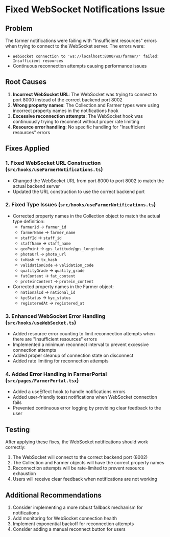 # Fixed WebSocket Notifications Issue

## Problem
The farmer notifications were failing with "Insufficient resources" errors when trying to connect to the WebSocket server. The errors were:
- `WebSocket connection to 'ws://localhost:8000/ws/farmer/' failed: Insufficient resources`
- Continuous reconnection attempts causing performance issues

## Root Causes
1. **Incorrect WebSocket URL**: The WebSocket was trying to connect to port 8000 instead of the correct backend port 8002
2. **Wrong property names**: The Collection and Farmer types were using incorrect property names in the notifications hook
3. **Excessive reconnection attempts**: The WebSocket hook was continuously trying to reconnect without proper rate limiting
4. **Resource error handling**: No specific handling for "Insufficient resources" errors

## Fixes Applied

### 1. Fixed WebSocket URL Construction (`src/hooks/useFarmerNotifications.ts`)
- Changed the WebSocket URL from port 8000 to port 8002 to match the actual backend server
- Updated the URL construction to use the correct backend port

### 2. Fixed Type Issues (`src/hooks/useFarmerNotifications.ts`)
- Corrected property names in the Collection object to match the actual type definition:
  - `farmerId` → `farmer_id`
  - `farmerName` → `farmer_name`
  - `staffId` → `staff_id`
  - `staffName` → `staff_name`
  - `geoPoint` → `gps_latitude`/`gps_longitude`
  - `photoUrl` → `photo_url`
  - `txHash` → `tx_hash`
  - `validationCode` → `validation_code`
  - `qualityGrade` → `quality_grade`
  - `fatContent` → `fat_content`
  - `proteinContent` → `protein_content`
- Corrected property names in the Farmer object:
  - `nationalId` → `national_id`
  - `kycStatus` → `kyc_status`
  - `registeredAt` → `registered_at`

### 3. Enhanced WebSocket Error Handling (`src/hooks/useWebSocket.ts`)
- Added resource error counting to limit reconnection attempts when there are "Insufficient resources" errors
- Implemented a minimum reconnect interval to prevent excessive connection attempts
- Added proper cleanup of connection state on disconnect
- Added rate limiting for reconnection attempts

### 4. Added Error Handling in FarmerPortal (`src/pages/FarmerPortal.tsx`)
- Added a useEffect hook to handle notifications errors
- Added user-friendly toast notifications when WebSocket connection fails
- Prevented continuous error logging by providing clear feedback to the user

## Testing
After applying these fixes, the WebSocket notifications should work correctly:
1. The WebSocket will connect to the correct backend port (8002)
2. The Collection and Farmer objects will have the correct property names
3. Reconnection attempts will be rate-limited to prevent resource exhaustion
4. Users will receive clear feedback when notifications are not working

## Additional Recommendations
1. Consider implementing a more robust fallback mechanism for notifications
2. Add monitoring for WebSocket connection health
3. Implement exponential backoff for reconnection attempts
4. Consider adding a manual reconnect button for users